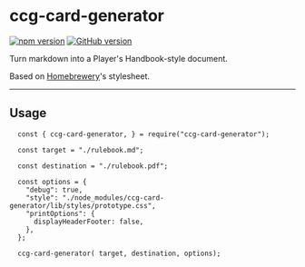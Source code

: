 # ccg-card-generator

[![npm version](https://badge.fury.io/js/ccg-card-generator.svg)](https://badge.fury.io/js/ccg-card-generator) [![GitHub version](https://badge.fury.io/gh/monolith-games%2Fccg-card-generator.svg)](https://badge.fury.io/gh/monolith-games%2Fccg-card-generator)

Turn markdown into a Player's Handbook-style document. 

Based on [Homebrewery](https://github.com/stolksdorf/homebrewery)'s stylesheet.

---

## Usage

```
  const { ccg-card-generator, } = require("ccg-card-generator");
  
  const target = "./rulebook.md";
  
  const destination = "./rulebook.pdf";

  const options = {
    "debug": true,
    "style": "./node_modules/ccg-card-generator/lib/styles/prototype.css",
    "printOptions": {
      displayHeaderFooter: false,
    },
  };

  ccg-card-generator( target, destination, options);
```
